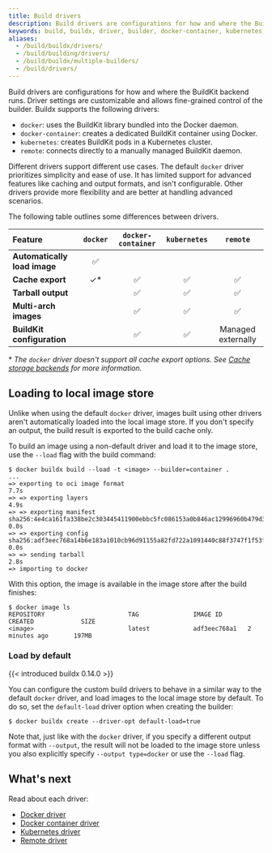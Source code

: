 ```yaml
---
title: Build drivers
description: Build drivers are configurations for how and where the BuildKit backend runs.
keywords: build, buildx, driver, builder, docker-container, kubernetes, remote
aliases:
  - /build/buildx/drivers/
  - /build/building/drivers/
  - /build/buildx/multiple-builders/
  - /build/drivers/
---
```


Build drivers are configurations for how and where the BuildKit backend runs.
Driver settings are customizable and allows fine-grained control of the builder.
Buildx supports the following drivers:

- `docker`: uses the BuildKit library bundled into the Docker daemon.
- `docker-container`: creates a dedicated BuildKit container using Docker.
- `kubernetes`: creates BuildKit pods in a Kubernetes cluster.
- `remote`: connects directly to a manually managed BuildKit daemon.

Different drivers support different use cases. The default `docker` driver
prioritizes simplicity and ease of use. It has limited support for advanced
features like caching and output formats, and isn't configurable. Other drivers
provide more flexibility and are better at handling advanced scenarios.

The following table outlines some differences between drivers.

| Feature                      |  `docker`   | `docker-container` | `kubernetes` |      `remote`      |
| :--------------------------- | :---------: | :----------------: | :----------: | :----------------: |
| **Automatically load image** |     ✅      |                    |              |                    |
| **Cache export**             |     ✓\*     |         ✅         |      ✅      |         ✅         |
| **Tarball output**           |             |         ✅         |      ✅      |         ✅         |
| **Multi-arch images**        |             |         ✅         |      ✅      |         ✅         |
| **BuildKit configuration**   |             |         ✅         |      ✅      | Managed externally |

\* _The `docker` driver doesn't support all cache export options.
See [Cache storage backends](../../cache/backends/index.md) for more information._

## Loading to local image store

Unlike when using the default `docker` driver, images built using other drivers
aren't automatically loaded into the local image store. If you don't specify an
output, the build result is exported to the build cache only.

To build an image using a non-default driver and load it to the image store,
   use the `--load` flag with the build command:

   ```console
   $ docker buildx build --load -t <image> --builder=container .
   ...
   => exporting to oci image format                                                                                                      7.7s
   => => exporting layers                                                                                                                4.9s
   => => exporting manifest sha256:4e4ca161fa338be2c303445411900ebbc5fc086153a0b846ac12996960b479d3                                      0.0s
   => => exporting config sha256:adf3eec768a14b6e183a1010cb96d91155a82fd722a1091440c88f3747f1f53f                                        0.0s
   => => sending tarball                                                                                                                 2.8s
   => importing to docker
   ```

   With this option, the image is available in the image store after the build finishes:

   ```console
   $ docker image ls
   REPOSITORY                       TAG               IMAGE ID       CREATED             SIZE
   <image>                          latest            adf3eec768a1   2 minutes ago       197MB
   ```

### Load by default

{{< introduced buildx 0.14.0 >}}

You can configure the custom build drivers to behave in a similar way to the
default `docker` driver, and load images to the local image store by default.
To do so, set the `default-load` driver option when creating the builder:

```console
$ docker buildx create --driver-opt default-load=true
```

Note that, just like with the `docker` driver, if you specify a different
output format with `--output`, the result will not be loaded to the image store
unless you also explicitly specify `--output type=docker` or use the `--load`
flag.

## What's next

Read about each driver:

  - [Docker driver](docker.md)
  - [Docker container driver](docker-container.md)
  - [Kubernetes driver](kubernetes.md)
- [Remote driver](remote.md)
